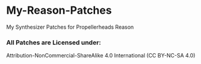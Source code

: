 # My-Reason-Patches
My Synthesizer Patches for Propellerheads Reason

### All Patches are Licensed under: 
Attribution-NonCommercial-ShareAlike 4.0 International (CC BY-NC-SA 4.0) 
